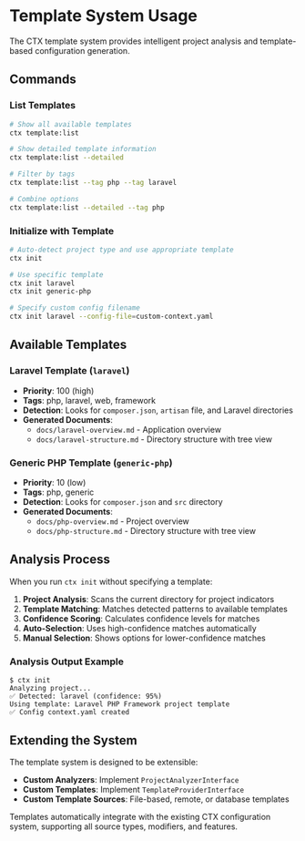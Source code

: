 # Template System Usage

The CTX template system provides intelligent project analysis and template-based configuration generation.

## Commands

### List Templates
```bash
# Show all available templates
ctx template:list

# Show detailed template information  
ctx template:list --detailed

# Filter by tags
ctx template:list --tag php --tag laravel

# Combine options
ctx template:list --detailed --tag php
```

### Initialize with Template
```bash
# Auto-detect project type and use appropriate template
ctx init

# Use specific template
ctx init laravel
ctx init generic-php

# Specify custom config filename
ctx init laravel --config-file=custom-context.yaml
```

## Available Templates

### Laravel Template (`laravel`)
- **Priority**: 100 (high)
- **Tags**: php, laravel, web, framework
- **Detection**: Looks for `composer.json`, `artisan` file, and Laravel directories
- **Generated Documents**:
  - `docs/laravel-overview.md` - Application overview
  - `docs/laravel-structure.md` - Directory structure with tree view

### Generic PHP Template (`generic-php`)  
- **Priority**: 10 (low)
- **Tags**: php, generic
- **Detection**: Looks for `composer.json` and `src` directory
- **Generated Documents**:
  - `docs/php-overview.md` - Project overview
  - `docs/php-structure.md` - Directory structure with tree view

## Analysis Process

When you run `ctx init` without specifying a template:

1. **Project Analysis**: Scans the current directory for project indicators
2. **Template Matching**: Matches detected patterns to available templates  
3. **Confidence Scoring**: Calculates confidence levels for matches
4. **Auto-Selection**: Uses high-confidence matches automatically
5. **Manual Selection**: Shows options for lower-confidence matches

### Analysis Output Example
```
$ ctx init
Analyzing project...
✅ Detected: laravel (confidence: 95%)
Using template: Laravel PHP Framework project template
✅ Config context.yaml created
```

## Extending the System

The template system is designed to be extensible:

- **Custom Analyzers**: Implement `ProjectAnalyzerInterface`
- **Custom Templates**: Implement `TemplateProviderInterface`  
- **Custom Template Sources**: File-based, remote, or database templates

Templates automatically integrate with the existing CTX configuration system, supporting all source types, modifiers, and features.
